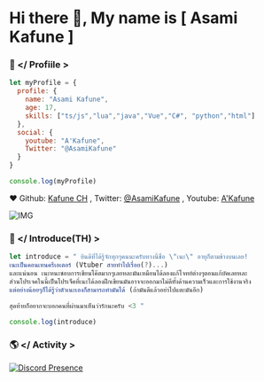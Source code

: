 # Hi there 👋, My name is [ Asami Kafune ]
### 🔮 </ Profiile >
```js
let myProfile = {
  profile: {
    name: "Asami Kafune",
    age: 17,
    skills: ["ts/js","lua","java","Vue","C#", "python","html"]
  },
  social: {
    youtube: "A'Kafune",
    Twitter: "@AsamiKafune"
  }
}

console.log(myProfile)
```
❤ Github: [Kafune CH](https://github.com/AsamiKafune) , Twitter: [@AsamiKafune](https://twitter.com/asamikafune) , Youtube: [A'Kafune](https://www.youtube.com/channel/UC1s5T_9sfGrRxHJhjEceVSg)

![IMG](https://moe-counter.glitch.me/get/@asamikafune?theme=rule34)

### 📰 </ Introduce(TH) >
```js
let introduce = " ยินดีที่ได้รู้จักทุกๆคนนะครับทางนี้ชื่อ \"เนะ\" อายุก็ตามข้างบนเลย! 
เนะเป็นคอนเทนครีเอเตอร์ (Vtuber สายทำไปเรื่อย(?)...)
และแน่นอน เนะหนะชอบการเขียนโค๊ตมากๆเลยหละมันเหมือนได้ลองแก้โจทย์ต่างๆตอนแก้บัคเลยหละ
ส่วนโปรเจคในนี้เป็นโปรเจ็คที่เนะได้ลองฝึกเขียนมันอาจจะออกมาไม่ดีทั้งด้านความเร็วและการใช้งานจริง
แต่อย่างน้อยๆก็ได้รู้ว่าตัวเนะเองก็สามารถทำมันได้ (ถ้ามันดีแล้วอย่าไปแตะมันอีก)

สุดท้ายก็อยากจะบอกคนที่ผ่านมาเห็นว่ารักนะครับ <3 "

console.log(introduce)
```
### 🌎 </ Activity >
[![Discord Presence](https://lanyard.cnrad.dev/api/949872498919481364)](https://discord.com/users/949872498919481364)
